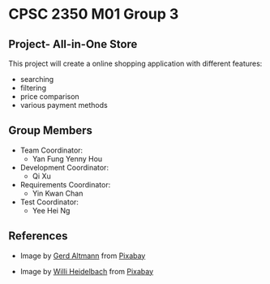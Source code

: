 # CPSC 2350 M01 Group 3

## Project- All-in-One Store
This project will create a online shopping application with different features:
- searching
- filtering
- price comparison
- various payment methods

## Group Members

- Team Coordinator:
    - Yan Fung Yenny Hou
- Development Coordinator: 
    - Qi Xu
- Requirements Coordinator: 
    - Yin Kwan Chan
- Test Coordinator:
    - Yee Hei Ng

## References
- Image by <a href="https://pixabay.com/users/geralt-9301/?utm_source=link-attribution&amp;utm_medium=referral&amp;utm_campaign=image&amp;utm_content=6954213">Gerd Altmann</a> from <a href="https://pixabay.com//?utm_source=link-attribution&amp;utm_medium=referral&amp;utm_campaign=image&amp;utm_content=6954213">Pixabay</a> 

- Image by <a href="https://pixabay.com/users/wilhei-883152/?utm_source=link-attribution&amp;utm_medium=referral&amp;utm_campaign=image&amp;utm_content=693873">Willi Heidelbach</a> from <a href="https://pixabay.com//?utm_source=link-attribution&amp;utm_medium=referral&amp;utm_campaign=image&amp;utm_content=693873">Pixabay</a>
